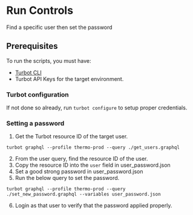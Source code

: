 # Run Controls

Find a specific user then set the password

## Prerequisites

To run the scripts, you must have:

- [Turbot CLI](https://turbot.com/v5/docs/7-minute-labs/cli)
- Turbot API Keys for the target environment. 

### Turbot configuration

If not done so already, run `turbot configure` to setup proper credentials.

### Setting a password
1. Get the Turbot resource ID of the target user.
```shell script
turbot graphql --profile thermo-prod --query ./get_users.graphql
```
2. From the user query, find the resource ID of the user.
3. Copy the resource ID into the `user` field in user_password.json
4. Set a good strong password in user_password.json
5. Run the below query to set the password.
```shell script
turbot graphql --profile thermo-prod --query ./set_new_password.graphql --variables user_password.json
```
6. Login as that user to verify that the password applied properly.

